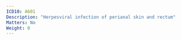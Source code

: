 ```yaml
---
ICD10: A601
Description: "Herpesviral infection of perianal skin and rectum"
Matters: No
Weight: 0
---
```


